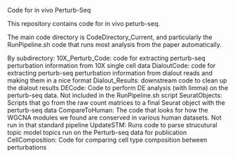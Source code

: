 Code for in vivo Perturb-Seq

This repository contains code for in vivo peturb-seq. 

The main code directory is CodeDirectory_Current, and particularly the RunPipeline.sh code that runs most analysis from the paper automatically.

By subdirectory:
10X_Perturb_Code: code for extracting perturb-seq perturbation information from 10X single cell data
DialoutCode: code for extracting perturb-seq perturbation information from dialout reads and making them in a nice format
Dialout_Results: downstream code to clean up the dialout results
DECode: Code to perform DE analysis (with limma) on the perturb-seq data. Not included in the RunPipeline.sh script
SeuratObjects: Scripts that go from the raw count matrices to a final Seurat object with the perturb-seq data
CompareToHuman: The code that looks for how the WGCNA modules we found are conserved in various human datasets. Not run in that standard pipeline
UpdateSTM: Runs code to parse strucutural topic model topics run on the Perturb-seq data for publication
CellComposition: Code for comparing cell type composition between perturbations

